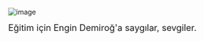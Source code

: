 ![image](https://github.com/user-attachments/assets/5368467b-245e-4d8d-a1e3-c0532d3ddf67)


<font size="4">Eğitim için Engin Demiroğ'a saygılar, sevgiler.</font>

